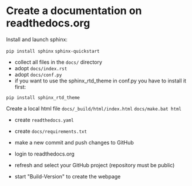 # Create a documentation on readthedocs.org

Install and launch sphinx:

```pip install sphinx```
```sphinx-quickstart```

* collect all files in the ```docs/``` directory
* adopt ```docs/index.rst```
* adopt ```docs/conf.py```
* if you want to use the sphinx_rtd_theme in conf.py you have to install it first:

```pip install sphinx_rtd_theme```

Create a local html file ```docs/_build/html/index.html```
```docs/make.bat html```

* create ```readthedocs.yaml```
* create ```docs/requirements.txt```

* make a new commit and push changes to GitHub 
* login to readthedocs.org
* refresh and select your GitHub project (repository must be public)
* start "Build-Version" to create the webpage